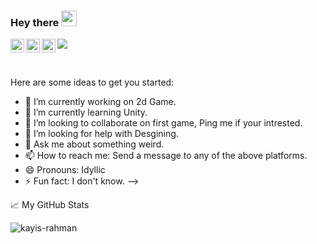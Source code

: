 ### Hey there <img src="https://media.giphy.com/media/hvRJCLFzcasrR4ia7z/giphy.gif" width="25px">
<a href="https://twitter.com/kayisrahman">
  <img align="left" alt="Kayis Rahman | Twitter" width="22px" src="https://raw.githubusercontent.com/peterthehan/peterthehan/master/assets/twitter.svg" />
</a>
<a href="https://www.linkedin.com/in/kayisrahman/">
  <img align="left" alt="Kayis Rahman | LinkedIn" width="22px" src="https://raw.githubusercontent.com/peterthehan/peterthehan/master/assets/linkedin.svg" />
</a>
<a href="https://www.instagram.com/kayisrahman">
  <img align="left" alt="Kayis Rahman | Instagram" width="22px" src="https://static.cdnlogo.com/logos/i/92/instagram.svg" />
</a>

![](https://visitor-badge.glitch.me/badge?page_id=kayis-rahman)

<br />

Here are some ideas to get you started:

- 🔭 I’m currently working on 2d Game.
- 🌱 I’m currently learning Unity.
- 👯 I’m looking to collaborate on first game, Ping me if your intrested.
- 🤔 I’m looking for help with Desgining.
- 💬 Ask me about something weird.
- 📫 How to reach me: Send a message to any of the above platforms.
- 😄 Pronouns: Idyllic 
- ⚡ Fun fact: I don't know.
-->


📈 My GitHub Stats

<p align="left"> <img src="https://github-readme-stats.vercel.app/api?username=kayis-rahman&show_icons=true&theme=gotham" alt="kayis-rahman" />

